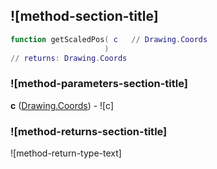 ## ![method-section-title]


```lua
function getScaledPos( c   // Drawing.Coords
                     )
// returns: Drawing.Coords
```


### ![method-parameters-section-title]

**c** ([Drawing.Coords](../../Drawing/Coords.md)) - ![c]

### ![method-returns-section-title]

![method-return-type-text]


